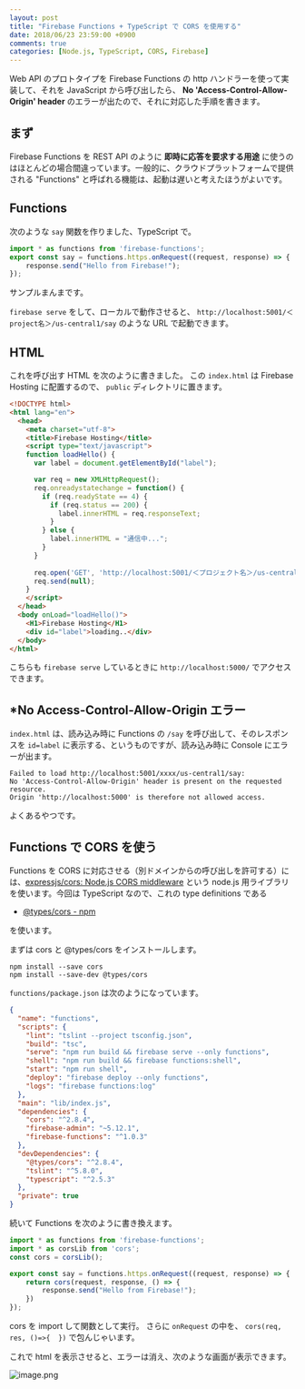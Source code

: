 ```yaml
---
layout: post
title: "Firebase Functions + TypeScript で CORS を使用する"
date: 2018/06/23 23:59:00 +0900
comments: true
categories: [Node.js, TypeScript, CORS, Firebase]
---
```

Web API のプロトタイプを Firebase Functions の http ハンドラーを使って実装して、それを JavaScript から呼び出したら、  **No 'Access-Control-Allow-Origin' header** のエラーが出たので、それに対応した手順を書きます。

<!--more-->

## まず

Firebase Functions を REST API のように **即時に応答を要求する用途** に使うのはほとんどの場合間違っています。一般的に、クラウドプラットフォームで提供される "Functions" と呼ばれる機能は、起動は遅いと考えたほうがよいです。

## Functions 

次のような ``say`` 関数を作りました、TypeScript で。

```typescript
import * as functions from 'firebase-functions';
export const say = functions.https.onRequest((request, response) => {
    response.send("Hello from Firebase!");
});
```

サンプルまんまです。

``firebase serve`` をして、ローカルで動作させると、
``http://localhost:5001/＜project名＞/us-central1/say`` のような URL で起動できます。

## HTML

これを呼び出す HTML を次のように書きました。
この ``index.html`` は Firebase Hosting に配置するので、 ``public`` ディレクトリに置きます。

```html
<!DOCTYPE html>
<html lang="en">
  <head>
    <meta charset="utf-8">
    <title>Firebase Hosting</title>
    <script type="text/javascript">
    function loadHello() {
      var label = document.getElementById("label");

      var req = new XMLHttpRequest();
      req.onreadystatechange = function() {
        if (req.readyState == 4) { 
          if (req.status == 200) {
            label.innerHTML = req.responseText;
          }
        } else {
          label.innerHTML = "通信中...";
        }
      }
      
      req.open('GET', 'http://localhost:5001/＜プロジェクト名＞/us-central1/say', true);
      req.send(null);
    }
    </script>
  </head>
  <body onLoad="loadHello()">
    <H1>Firebase Hosting</H1>
    <div id="label">loading..</div>
  </body>
</html>
```

こちらも ``firebase serve`` しているときに ``http://localhost:5000/`` でアクセスできます。

## *No Access-Control-Allow-Origin エラー

``index.html`` は、読み込み時に Functions の ``/say`` を呼び出して、そのレスポンスを ``id=label`` に表示する、というものですが、読み込み時に Console にエラーが出ます。

```
Failed to load http://localhost:5001/xxxx/us-central1/say: 
No 'Access-Control-Allow-Origin' header is present on the requested resource. 
Origin 'http://localhost:5000' is therefore not allowed access.
```

よくあるやつです。

## Functions で CORS を使う

Functions を CORS に対応させる（別ドメインからの呼び出しを許可する）には、[expressjs/cors: Node.js CORS middleware](https://github.com/expressjs/cors) という node.js 用ライブラリを使います。今回は TypeScript なので、これの type definitions である

* [@types/cors - npm](https://www.npmjs.com/package/@types/cors)

を使います。

まずは cors と @types/cors をインストールします。

```
npm install --save cors
npm install --save-dev @types/cors
```

``functions/package.json`` は次のようになっています。

```json
{
  "name": "functions",
  "scripts": {
    "lint": "tslint --project tsconfig.json",
    "build": "tsc",
    "serve": "npm run build && firebase serve --only functions",
    "shell": "npm run build && firebase functions:shell",
    "start": "npm run shell",
    "deploy": "firebase deploy --only functions",
    "logs": "firebase functions:log"
  },
  "main": "lib/index.js",
  "dependencies": {
    "cors": "^2.8.4",
    "firebase-admin": "~5.12.1",
    "firebase-functions": "^1.0.3"
  },
  "devDependencies": {
    "@types/cors": "^2.8.4",
    "tslint": "^5.8.0",
    "typescript": "^2.5.3"
  },
  "private": true
}
```

続いて Functions を次のように書き換えます。

```typescript
import * as functions from 'firebase-functions';
import * as corsLib from 'cors';
const cors = corsLib();

export const say = functions.https.onRequest((request, response) => {
    return cors(request, response, () => {
        response.send("Hello from Firebase!");
    })
});
```

cors を import して関数として実行。
さらに ``onRequest`` の中を、 ``cors(req, res, ()=>{  })`` で包んじゃいます。

これで html を表示させると、エラーは消え、次のような画面が表示できます。

![image.png](https://qiita-image-store.s3.amazonaws.com/0/8227/ddb27970-0bec-1481-aaa8-15d10c162f6f.png)

